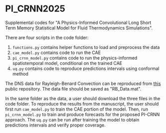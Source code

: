 # PI_CRNN2025

Supplemental codes for "A Physics-Informed Convolutional Long Short Term Memory Statistical Model for Fluid Thermodynamics Simulations".

There are four scripts in the code folder:

1) `functions.py` contains helper functions to load and preprocess the data
2) `cae_model.py` contains code to run the CAE
3) `pi_crnn_model.py` contains code to run the physics-informed spatiotemporal model, conditional on the trained CAE
4) `uq.py` contains code to reproduce predictions intervals using conformal method

The DNS data for Rayleigh-Benard Convection can be reproduced from [this](git.uwaterloo.ca/SPINS/SPINS_main) public repository. The data file should be saved as "RB_Data.mat".

In the same folder as the data, a user should download the three files in the code folder. To reproduce the results from the manuscript, the user should first run `cae_model.py` to train the CAE portion of the model. Then, run `pi_crnn_model.py` to train and produce forecasts for the proposed PI-CRNN approach. The `uq.py` can be run after training the model to obtain predictions intervals and verify proper coverage.
